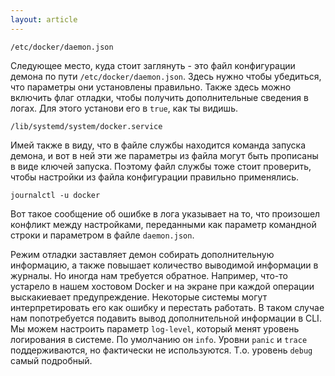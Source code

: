 ```yaml
---
layout: article
---
```

```
/etc/docker/daemon.json
```

Следующее место, куда стоит заглянуть - это файл конфигурации демона по пути `/etc/docker/daemon.json`. Здесь нужно чтобы убедиться, что параметры они установлены правильно. Также здесь можно включить флаг отладки, чтобы получить дополнительные сведения в логах. Для этого установи его в `true`, как ты видишь.

```
/lib/systemd/system/docker.service
```

Имей также в виду, что в файле службы находится команда запуска демона, и вот в ней эти же параметры из файла могут быть прописаны в виде ключей запуска. Поэтому файл службы тоже стоит проверить, чтобы настройки из файла конфигурации правильно применялись. 

```
journalctl -u docker
```

Вот такое сообщение об ошибке в лога указывает на то, что произошел конфликт между настройками, переданными как параметр командной строки и параметром в файле `daemon.json`.

Режим отладки заставляет демон собирать дополнительную информацию, а также повышает количество выводимой информации в журналы. Но иногда нам требуется обратное. Например, что-то устарело в нашем хостовом Docker и на экране при каждой операции выскакиевает предупреждение. Некоторые системы могут интерпретировать его как ошибку и перестать работать. В таком случае нам попотребуется подавить вывод дополнительной информации в CLI. Мы можем настроить параметр `log-level`, который менят уровень логирования в системе. По умолчанию он `info`. Уровни `panic` и `trace` поддерживаются, но фактически не используются. Т.о. уровень `debug` самый подробный.
